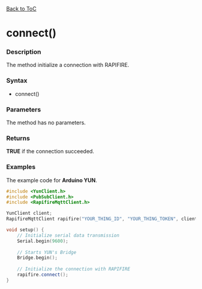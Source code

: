 [Back to ToC](library.md)

# connect()

### Description

The method initialize a connection with RAPIFIRE.

### Syntax

* connect()

### Parameters

The method has no parameters.

### Returns

__TRUE__ if the connection succeeded.

### Examples

The example code for __Arduino YUN__.


```c++
#include <YunClient.h>
#include <PubSubClient.h>
#include <RapifireMqttClient.h>

YunClient client;
RapifireMqttClient rapifire("YOUR_THING_ID", "YOUR_THING_TOKEN", client);

void setup() {
	// Initialize serial data transmission
	Serial.begin(9600);
	
	// Starts YUN's Bridge
	Bridge.begin();
	
	// Initialize the connection with RAPIFIRE
	rapifire.connect();
}
```